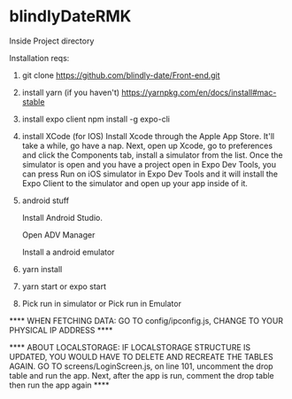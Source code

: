 # blindlyDateRMK
Inside Project directory

Installation reqs:
1. git clone https://github.com/blindly-date/Front-end.git

2. install yarn (if you haven't)
  https://yarnpkg.com/en/docs/install#mac-stable

3. install expo client
  npm install -g expo-cli

4. install XCode (for IOS)
  Install Xcode through the Apple App Store. It'll take a while, go have a nap.
  Next, open up Xcode, go to preferences and click the Components tab, install a simulator from the list.
  Once the simulator is open and you have a project open in Expo Dev Tools,
  you can press Run on iOS simulator in Expo Dev Tools
  and it will install the Expo Client to the simulator and open up your app inside of it.

5. android stuff

   Install Android Studio.

   Open ADV Manager

   Install a android emulator

6. yarn install

7. yarn start or expo start

8. Pick run in simulator or Pick run in Emulator

  **** WHEN FETCHING DATA: GO TO config/ipconfig.js, CHANGE TO YOUR PHYSICAL IP ADDRESS ****

  **** ABOUT LOCALSTORAGE: IF LOCALSTORAGE STRUCTURE IS UPDATED, YOU WOULD HAVE TO DELETE AND RECREATE THE TABLES AGAIN. GO TO screens/LoginScreen.js, on line 101, uncomment the drop table and run the app. Next, after the app is run, comment the drop table then run the app again ****
